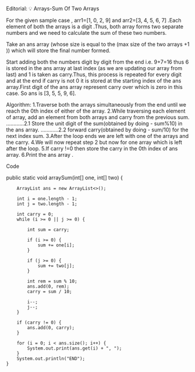 Editorial: 💡 Arrays-Sum Of Two Arrays

For the given sample case , arr1=[1, 0, 2, 9] and arr2=[3, 4, 5, 6, 7] .Each element of both the arrays is a digit .Thus, both array forms two separate numbers and we need to calculate the sum of these two numbers.

Take an ans array (whose size is equal to the (max size of the two arrays +1 )) which will store the final number formed.

Start adding both the numbers digit by digit from the end i.e. 9+7=16 thus 6 is stored in the ans array at last index (as we are updating our array from last) and 1 is taken as carry.Thus, this process is repeated for every digit and at the end if carry is not 0 it is stored at the starting index of the ans array.First digit of the ans array represent carry over which is zero in this case. So ans is [3, 5, 5, 9, 6].

Algorithm:
1.Traverse both the arrays simultaneously from the end until we reach the 0th index of either of the array.
2.While traversing each element of array, add an element from both arrays and carry from the previous sum.
…………2.1 Store the unit digit of the sum(obtained by doing - sum%10) in the ans array.
…………2.2 forward carry(obtained by doing - sum/10) for the next index sum.
3.After the loop ends we are left with one of the arrays and the carry.
4.We will now repeat step 2 but now for one array which is left after the loop.
5.If carry !=0 then store the carry in the 0th index of ans array.
6.Print the ans array .

Code

 public static void arraySum(int[] one, int[] two) {

        ArrayList ans = new ArrayList<>();

        int i = one.length - 1;
        int j = two.length - 1;

        int carry = 0;
        while (i >= 0 || j >= 0) {

            int sum = carry;

            if (i >= 0) {
                sum += one[i];
            }

            if (j >= 0) {
                sum += two[j];
            }

            int rem = sum % 10;
            ans.add(0, rem);
            carry = sum / 10;

            i--;
            j--;
        }

        if (carry != 0) {
            ans.add(0, carry);
        }

        for (i = 0; i < ans.size(); i++) {
            System.out.print(ans.get(i) + ", ");
        }
        System.out.println("END");
    }